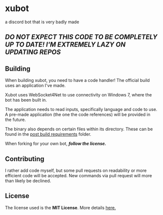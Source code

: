 # xubot
a discord bot that is very badly made

## ***DO NOT EXPECT THIS CODE TO BE COMPLETELY UP TO DATE! I'M EXTREMELY LAZY ON UPDATING REPOS***

## Building
When building xubot, you need to have a code handler! The official build uses an application I've made.

Xubot uses WebSocket4Net to use connectivity on Windows 7, where the bot has been built in.

The application needs to read inputs, specifically language and code to use. A pre-made application (the one the code references) will be provided in the future.

The binary also depends on certain files within its directory. These can be found in the [post build requirements](post-build-requirements) folder.

When forking for your own bot, ***follow the license.***

## Contributing
I rather add code myself, but some pull requests on readability or more efficient code will be accepted. New commands via pull request will more than likely be declined.

## License
The license used is the **MIT License**. More details [here.](LICENSE)
